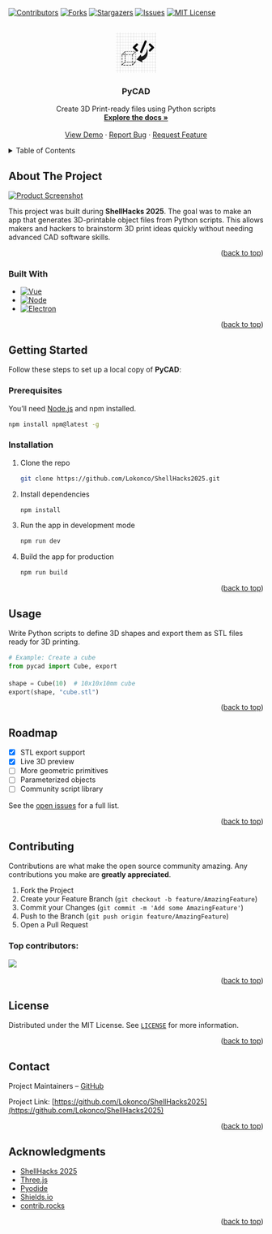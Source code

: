 <!-- Improved compatibility of back to top link -->
<a id="readme-top"></a>

<!-- PROJECT SHIELDS -->
[![Contributors][contributors-shield]][contributors-url]
[![Forks][forks-shield]][forks-url]
[![Stargazers][stars-shield]][stars-url]
[![Issues][issues-shield]][issues-url]
[![MIT License][license-shield]][license-url]



<!-- PROJECT LOGO -->
<br />
<div align="center">
  <a href="https://github.com/Lokonco/ShellHacks2025">
    <img src="src/renderer/logo.png" alt="Logo" width="80" height="80">
  </a>

  <h3 align="center">PyCAD</h3>

  <p align="center">
    Create 3D Print-ready files using Python scripts
    <br />
    <a href="https://github.com/Lokonco/ShellHacks2025"><strong>Explore the docs »</strong></a>
    <br />
    <br />
    <a href="https://github.com/Lokonco/ShellHacks2025">View Demo</a>
    ·
    <a href="https://github.com/Lokonco/ShellHacks2025/issues/new?labels=bug&template=bug-report---.md">Report Bug</a>
    ·
    <a href="https://github.com/Lokonco/ShellHacks2025/issues/new?labels=enhancement&template=feature-request---.md">Request Feature</a>
  </p>
</div>



<!-- TABLE OF CONTENTS -->
<details>
  <summary>Table of Contents</summary>
  <ol>
    <li><a href="#about-the-project">About The Project</a></li>
    <li><a href="#built-with">Built With</a></li>
    <li><a href="#getting-started">Getting Started</a></li>
    <li><a href="#usage">Usage</a></li>
    <li><a href="#roadmap">Roadmap</a></li>
    <li><a href="#contributing">Contributing</a></li>
    <li><a href="#license">License</a></li>
    <li><a href="#contact">Contact</a></li>
    <li><a href="#acknowledgments">Acknowledgments</a></li>
  </ol>
</details>



<!-- ABOUT THE PROJECT -->
## About The Project

[![Product Screenshot][product-screenshot]](https://github.com/Lokonco/ShellHacks2025)

This project was built during **ShellHacks 2025**. The goal was to make an app that generates 3D-printable object files from Python scripts. This allows makers and hackers to brainstorm 3D print ideas quickly without needing advanced CAD software skills.

<p align="right">(<a href="#readme-top">back to top</a>)</p>



### Built With

* [![Vue][Vue.js]][Vue-url]
* [![Node][Node.js]][Node-url]
* [![Electron][Electron.com]][Electron-url]

<p align="right">(<a href="#readme-top">back to top</a>)</p>



<!-- GETTING STARTED -->
## Getting Started

Follow these steps to set up a local copy of **PyCAD**:

### Prerequisites

You’ll need [Node.js](https://nodejs.org/) and npm installed.
```sh
npm install npm@latest -g
```

### Installation

1. Clone the repo
   ```sh
   git clone https://github.com/Lokonco/ShellHacks2025.git
   ```
2. Install dependencies
   ```sh
   npm install
   ```
3. Run the app in development mode
   ```sh
   npm run dev
   ```
4. Build the app for production
   ```sh
   npm run build
   ```

<p align="right">(<a href="#readme-top">back to top</a>)</p>



<!-- USAGE EXAMPLES -->
## Usage

Write Python scripts to define 3D shapes and export them as STL files ready for 3D printing.

```python
# Example: Create a cube
from pycad import Cube, export

shape = Cube(10)  # 10x10x10mm cube
export(shape, "cube.stl")
```

<p align="right">(<a href="#readme-top">back to top</a>)</p>



<!-- ROADMAP -->
## Roadmap

- [x] STL export support
- [x] Live 3D preview
- [ ] More geometric primitives
- [ ] Parameterized objects
- [ ] Community script library

See the [open issues](https://github.com/Lokonco/ShellHacks2025/issues) for a full list.

<p align="right">(<a href="#readme-top">back to top</a>)</p>



<!-- CONTRIBUTING -->
## Contributing

Contributions are what make the open source community amazing. Any contributions you make are **greatly appreciated**.

1. Fork the Project  
2. Create your Feature Branch (`git checkout -b feature/AmazingFeature`)  
3. Commit your Changes (`git commit -m 'Add some AmazingFeature'`)  
4. Push to the Branch (`git push origin feature/AmazingFeature`)  
5. Open a Pull Request  

### Top contributors:

<a href="https://github.com/Lokonco/ShellHacks2025/graphs/contributors">
  <img src="https://contrib.rocks/image?repo=Lokonco/ShellHacks2025" />
</a>

<p align="right">(<a href="#readme-top">back to top</a>)</p>



<!-- LICENSE -->
## License

Distributed under the MIT License. See [`LICENSE`](LICENSE) for more information.

<p align="right">(<a href="#readme-top">back to top</a>)</p>



<!-- CONTACT -->
## Contact

Project Maintainers – [GitHub](https://github.com/Lokonco/ShellHacks2025)

Project Link: [https://github.com/Lokonco/ShellHacks2025](https://github.com/Lokonco/ShellHacks2025)

<p align="right">(<a href="#readme-top">back to top</a>)</p>



<!-- ACKNOWLEDGMENTS -->
## Acknowledgments

* [ShellHacks 2025](https://shellhacks.net)
* [Three.js](https://threejs.org/)
* [Pyodide](https://pyodide.org/)
* [Shields.io](https://shields.io)
* [contrib.rocks](https://contrib.rocks)

<p align="right">(<a href="#readme-top">back to top</a>)</p>



<!-- MARKDOWN LINKS & IMAGES -->
[contributors-shield]: https://img.shields.io/github/contributors/Lokonco/ShellHacks2025.svg?style=for-the-badge
[contributors-url]: https://github.com/Lokonco/ShellHacks2025/graphs/contributors
[forks-shield]: https://img.shields.io/github/forks/Lokonco/ShellHacks2025.svg?style=for-the-badge
[forks-url]: https://github.com/Lokonco/ShellHacks2025/network/members
[stars-shield]: https://img.shields.io/github/stars/Lokonco/ShellHacks2025.svg?style=for-the-badge
[stars-url]: https://github.com/Lokonco/ShellHacks2025/stargazers
[issues-shield]: https://img.shields.io/github/issues/Lokonco/ShellHacks2025.svg?style=for-the-badge
[issues-url]: https://github.com/Lokonco/ShellHacks2025/issues
[license-shield]: https://img.shields.io/github/license/Lokonco/ShellHacks2025.svg?style=for-the-badge
[license-url]: https://github.com/Lokonco/ShellHacks2025/blob/main/LICENSE
[product-screenshot]: images/screenshot.png
[Vue.js]: https://img.shields.io/badge/Vue.js-35495E?style=for-the-badge&logo=vuedotjs&logoColor=4FC08D
[Vue-url]: https://vuejs.org/
[Electron.com]: https://img.shields.io/badge/Electron-47848F?style=for-the-badge&logo=electron&logoColor=white
[Electron-url]: https://www.electronjs.org/
[Node.js]: https://img.shields.io/badge/Node.js-339933?style=for-the-badge&logo=node.js&logoColor=white
[Node-url]: https://nodejs.org/
